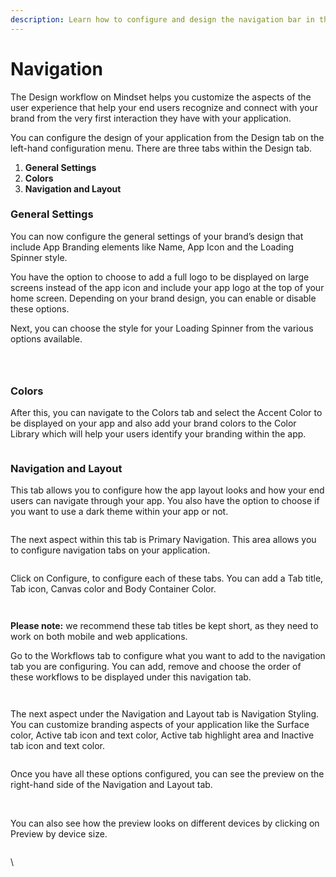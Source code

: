 ```yaml
---
description: Learn how to configure and design the navigation bar in the application
---
```


# Navigation

The Design workflow on Mindset helps you customize the aspects of the user experience that help your end users recognize and connect with your brand from the very first interaction they have with your application.&#x20;

You can configure the design of your application from the Design tab on the left-hand configuration menu. There are three tabs within the Design tab.&#x20;

1. **General Settings**
2. **Colors**
3. **Navigation and Layout**

### **General Settings**

You can now configure the general settings of your brand’s design that include App Branding elements like Name,  App Icon and the Loading Spinner style.&#x20;

You have the option to choose to add a full logo to be displayed on large screens instead of the app icon and include your app logo at the top of your home screen. Depending on your brand design, you can enable or disable these options.&#x20;

Next, you can choose the style for your Loading Spinner from the various options available.

&#x20;

<figure><img src="../../.gitbook/assets/image (36).png" alt=""><figcaption></figcaption></figure>

<figure><img src="../../.gitbook/assets/image (37).png" alt=""><figcaption></figcaption></figure>

<figure><img src="../../.gitbook/assets/image (38).png" alt=""><figcaption></figcaption></figure>

### **Colors**

After this, you can navigate to the Colors tab and select the Accent Color to be displayed on your app and also add your brand colors to the Color Library which will help your users identify your branding within the app.&#x20;

<figure><img src="../../.gitbook/assets/image (39).png" alt=""><figcaption></figcaption></figure>

### **Navigation and Layout**

This tab allows you to configure how the app layout looks and how your end users can navigate through your app. You also have the option to choose if you want to use a dark theme within your app or not.&#x20;

<figure><img src="../../.gitbook/assets/image (40).png" alt=""><figcaption></figcaption></figure>

The next aspect within this tab is Primary Navigation. This area allows you to configure navigation tabs on your application.&#x20;

<figure><img src="../../.gitbook/assets/image (41).png" alt=""><figcaption></figcaption></figure>

Click on Configure, to configure each of these tabs. You can add a Tab title, Tab icon, Canvas color and Body Container Color.&#x20;

<figure><img src="../../.gitbook/assets/image (42).png" alt=""><figcaption></figcaption></figure>

<figure><img src="https://lh7-us.googleusercontent.com/a8FCgYKyw2WuZ1SQEi6jwY_9MgbPz_GO9gUdtDnFjh7R0s2L_ZjnQ6QDAjgGn21BDzh0LC7u6e1fhPMfdSiNONnxj2yeiBjyG5PXC36xgdQ7nq9r8pI_veBOo0OzpIKf_KmOksAxjYumxVI0PZJSCR4" alt=""><figcaption></figcaption></figure>



**Please note:** we recommend these tab titles be kept short, as they need to work on both mobile and web applications.&#x20;

Go to the Workflows tab to configure what you want to add to the navigation tab you are configuring. You can add, remove and choose the order of these workflows to be displayed under this navigation tab.

<figure><img src="../../.gitbook/assets/image (43).png" alt=""><figcaption></figcaption></figure>

<figure><img src="https://lh7-us.googleusercontent.com/znOSDfhXrXD7oXwdIQNedJwrVwmas5sg7PScTuR79N9mVXVQpXC8Q4wvi5phKJHObyuIVoMwF7pbgd2hGJaqbvBlcqG9f0gB6riK-C-1eagnPJHkFIFlLPLnHIU0vSv2A04A2Es9IeukbvY1jQHxdJk" alt=""><figcaption></figcaption></figure>

The next aspect under the Navigation and Layout tab is Navigation Styling. You can customize branding aspects of your application like the Surface color, Active tab icon and text color, Active tab highlight area and Inactive tab icon and text color.

<figure><img src="../../.gitbook/assets/image (1).png" alt=""><figcaption></figcaption></figure>

Once you have all these options configured, you can see the preview on the right-hand side of the Navigation and Layout tab.&#x20;

<figure><img src="../../.gitbook/assets/image (1) (2).png" alt=""><figcaption></figcaption></figure>

\
You can also see how the preview looks on different devices by clicking on Preview by device size.&#x20;

<figure><img src="https://lh7-us.googleusercontent.com/yOPIPnQpSEhM-rPSr-7p-YR2Ig4UoPJsKW9dL0fGUYXxCsP5Xym4TygqrO5IPGhre275WuWj0DsYuyK7XGC3k-NASC8woH01lA8Kgah9hl0NVfn0LM4u69ZCfn6ciTKQBh9Jw226y3VSmFC6zyOyiMM" alt=""><figcaption></figcaption></figure>

\


